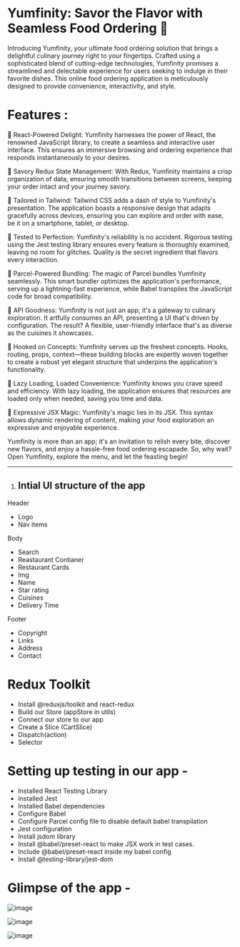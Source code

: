 # Yumfinity: Savor the Flavor with Seamless Food Ordering 🍟

Introducing Yumfinity, your ultimate food ordering solution that brings a delightful culinary journey right to your fingertips. Crafted using a sophisticated blend of cutting-edge technologies, Yumfinity promises a streamlined and delectable experience for users seeking to indulge in their favorite dishes. This online food ordering application is meticulously designed to provide convenience, interactivity, and style.

# Features :

🍕 React-Powered Delight: Yumfinity harnesses the power of React, the renowned JavaScript library, to create a seamless and interactive user interface. This ensures an immersive browsing and ordering experience that responds instantaneously to your desires.

🍕 Savory Redux State Management: With Redux, Yumfinity maintains a crisp organization of data, ensuring smooth transitions between screens, keeping your order intact and your journey savory.

🍕 Tailored in Tailwind: Tailwind CSS adds a dash of style to Yumfinity's presentation. The application boasts a responsive design that adapts gracefully across devices, ensuring you can explore and order with ease, be it on a smartphone, tablet, or desktop.

🍕 Tested to Perfection: Yumfinity's reliability is no accident. Rigorous testing using the Jest testing library ensures every feature is thoroughly examined, leaving no room for glitches. Quality is the secret ingredient that flavors every interaction.

🍕 Parcel-Powered Bundling: The magic of Parcel bundles Yumfinity seamlessly. This smart bundler optimizes the application's performance, serving up a lightning-fast experience, while Babel transpiles the JavaScript code for broad compatibility.

🍕 API Goodness: Yumfinity is not just an app; it's a gateway to culinary exploration. It artfully consumes an API, presenting a UI that's driven by configuration. The result? A flexible, user-friendly interface that's as diverse as the cuisines it showcases.

🍕 Hooked on Concepts: Yumfinity serves up the freshest concepts. Hooks, routing, props, context—these building blocks are expertly woven together to create a robust yet elegant structure that underpins the application's functionality.

🍕 Lazy Loading, Loaded Convenience: Yumfinity knows you crave speed and efficiency. With lazy loading, the application ensures that resources are loaded only when needed, saving you time and data.

🍕 Expressive JSX Magic: Yumfinity's magic lies in its JSX. This syntax allows dynamic rendering of content, making your food exploration an expressive and enjoyable experience.


Yumfinity is more than an app; it's an invitation to relish every bite, discover new flavors, and enjoy a hassle-free food ordering escapade. So, why wait? Open Yumfinity, explore the menu, and let the feasting begin!


-----------------------------------------------------------------------------------------------------------------------------------------------------------------------------------------------------------------------

1. Intial UI structure of the app
   ------------------------------
Header
- Logo
- Nav items

Body
- Search
- Reastaurant Contianer
 - Restaurant Cards
  - Img
  - Name
  - Star rating
  - Cuisines
  - Delivery Time

Footer 
- Copyright
- Links
- Address
- Contact

# Redux Toolkit
- Install @reduxjs/toolkit and react-redux
- Build our Store (appStore in utils)
- Connect our store to our app
- Create a Slice (CartSlice)
- Dispatch(action)
- Selector


# Setting up testing in our app -
- Installed React Testing Library
- Installed Jest
- Installed Babel dependencies
- Configure Babel
- Configure Parcel config file to disable default babel transpilation
- Jest configuration
- Install jsdom library
- Install @babel/preset-react to make JSX work in test cases.
- Include  @babel/preset-react inside my babel config
- Install  @testing-library/jest-dom

# Glimpse of the app - 

![image](https://github.com/Divyaa268/Yumfinity/assets/117614772/a6f37317-723f-4fa2-a87b-e9870c57a801)

![image](https://github.com/Divyaa268/Yumfinity/assets/117614772/c2e5e07c-6cf0-40c1-becb-d58216efbb31)

![image](https://github.com/Divyaa268/Yumfinity/assets/117614772/0ed6a01b-af42-4377-96e6-cb3b1aaf26e7)



